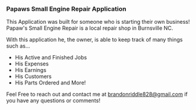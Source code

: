 ### Papaws Small Engine Repair Application

This Application was built for someone who is starting their own business!
Papaw's Small Engine Repair is a local repair shop in Burnsville NC.

With this application he, the owner, is able to keep track of many things such as...

- His Active and Finished Jobs
- His Expenses
- His Earnings
- His Customers
- His Parts Ordered and More!

Feel Free to reach out and contact me at brandonriddle828@gmail.com
if you have any questions or comments!
